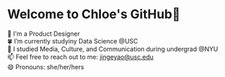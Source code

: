 # Welcome to Chloe's GitHub👏

💼 I'm a Product Designer  
🍀 I’m currently studyiny Data Science @USC   
📖 I studied Media, Culture, and Communication during undergrad @NYU   
📫 Feel free to reach out to me: jingeyao@usc.edu  
😄 Pronouns: she/her/hers  
